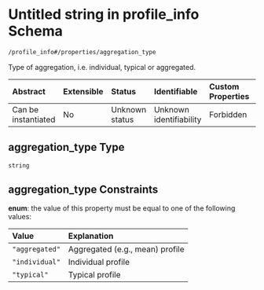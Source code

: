 # Untitled string in profile\_info Schema

```txt
/profile_info#/properties/aggregation_type
```

Type of aggregation, i.e. individual, typical or aggregated.

| Abstract            | Extensible | Status         | Identifiable            | Custom Properties | Additional Properties | Access Restrictions | Defined In                                                                               |
| :------------------ | :--------- | :------------- | :---------------------- | :---------------- | :-------------------- | :------------------ | :--------------------------------------------------------------------------------------- |
| Can be instantiated | No         | Unknown status | Unknown identifiability | Forbidden         | Allowed               | none                | [profile\_info.schema.json\*](../../out/profile_info.schema.json "open original schema") |

## aggregation\_type Type

`string`

## aggregation\_type Constraints

**enum**: the value of this property must be equal to one of the following values:

| Value          | Explanation                     |
| :------------- | :------------------------------ |
| `"aggregated"` | Aggregated (e.g., mean) profile |
| `"individual"` | Individual profile              |
| `"typical"`    | Typical profile                 |
